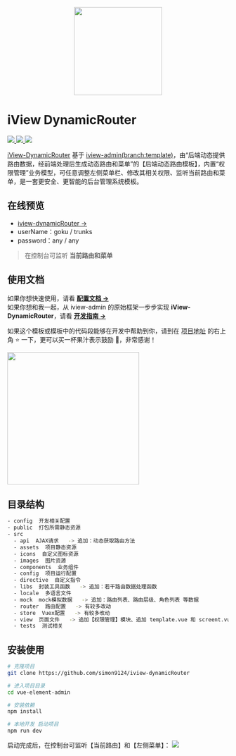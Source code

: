 <p align="center">
  <a href="https://www.iviewui.com">
    <img width="200" src="https://file.iviewui.com/logo-new.svg">
  </a>
</p>

# iView DynamicRouter

<a href="https://github.com/vuejs/vue">
  <img src="https://img.shields.io/badge/vue-2.5.10-brightgreen.svg?style=flat-square">
</a>
<a href="https://github.com/iview/iview">
  <img src="https://img.shields.io/badge/iview-3.1.3-brightgreen.svg?style=flat-square">
</a>
<a href="https://github.com/iview/iview-admin/tree/template">
  <img src="https://img.shields.io/badge/iview--admin-template-brightgreen">
</a>
<p></p>

<a href="https://github.com/simon9124/iview-dynamicRouter" target="_blank">iView-DynamicRouter</a> 基于 <a href="https://github.com/iview/iview-admin/tree/template" target="_blank">iview-admin(branch:template)</a>，由“后端动态提供路由数据，经前端处理后生成动态路由和菜单”的【后端动态路由模板】，内置“权限管理”业务模型，可任意调整左侧菜单栏、修改其相关权限、监听当前路由和菜单，是一套更安全、更智能的后台管理系统模板。

## 在线预览

- <a href="https://simon9124.github.io/iview-dynamicRouter" target="_blank">iview-dynamicRouter →</a>
- userName：goku / trunks
- password：any / any

> 在控制台可监听 **当前路由和菜单**

## 使用文档

如果你想快速使用，请看 <a href="https://simon9124.github.io/iview-dynamicRouter-doc" target="_blank">**配置文档 →**</a>  
如果你想和我一起，从 iview-admin 的原始框架一步步实现 **iView-DynamicRouter**，请看 <a href="https://simon9124.github.io/iview-dynamicRouter-doc/develop/axios/" target="_blank">**开发指南 →**</a>

如果这个模板或模板中的代码段能够在开发中帮助到你，请到在 <a href="https://github.com/simon9124/iview-dynamicRouter" target="_blank">项目地址</a> 的右上角 :star: 一下，更可以买一杯果汁表示鼓励 :tropical_drink:，非常感谢！

<img width="300" src="https://mmbiz.qpic.cn/mmbiz_png/Tlm6c1DNgXRhxyU1EIlwed2ErNQvYG7FnsRE7yMOwSwBicVNVhzJsiaDuEaiahTeiavk3Tm1ic5z5etIe5PVvI0J70w/0?wx_fmt=png">

## 目录结构

```bash
- config  开发相关配置
- public  打包所需静态资源
- src
  - api  AJAX请求   -> 追加：动态获取路由方法
  - assets  项目静态资源
  - icons  自定义图标资源
  - images  图片资源
  - components  业务组件
  - config  项目运行配置
  - directive  自定义指令
  - libs  封装工具函数   -> 追加：若干路由数据处理函数
  - locale  多语言文件
  - mock  mock模拟数据   -> 追加：路由列表、路由层级、角色列表 等数据
  - router  路由配置   -> 有较多改动
  - store  Vuex配置   -> 有较多改动
  - view  页面文件   -> 追加【权限管理】模块、追加 template.vue 和 screent.vue 页面模板
  - tests  测试相关
```

## 安装使用

```bash
# 克隆项目
git clone https://github.com/simon9124/iview-dynamicRouter

# 进入项目目录
cd vue-element-admin

# 安装依赖
npm install

# 本地开发 启动项目
npm run dev
```

启动完成后，在控制台可监听【当前路由】和【左侧菜单】：
<img src="https://mmbiz.qpic.cn/mmbiz_png/Tlm6c1DNgXQDvea6ZkJD5aNx25dymLfInAQzp6snhVQ36aH70AiaqINqCzFI60DiaIX0rkMjiaE7v8gIvY5TzxTnQ/0?wx_fmt=png">
